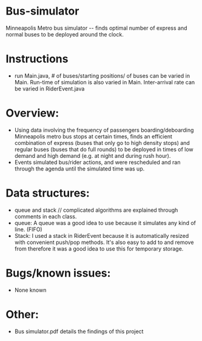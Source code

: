 # Bus-simulator

  Minneapolis Metro bus simulator -- finds optimal number of express and normal buses to be deployed around the clock.

# Instructions
  - run Main.java, # of buses/starting positions/ of buses can be varied in Main. Run-time of simulation is 
    also varied in Main. Inter-arrival rate can be varied in RiderEvent.java

# Overview:
  - Using data involving the frequency of passengers boarding/deboarding Minneapolis metro bus stops at
    certain times, finds an efficient combination of express (buses that only go to high density stops) and regular buses (buses that do full rounds)
    to be deployed in times of low demand and high demand (e.g. at night and during rush hour).
  - Events simulated bus/rider actions, and were rescheduled and ran through the agenda until the simulated time was up.

# Data structures:
  - queue and stack // complicated algorithms are explained through comments in each class.
  - queue: A queue was a good idea to use because it simulates any kind of line. (FIFO)
  - Stack: I used a stack in RiderEvent because it is automatically resized with convenient push/pop methods.
           It's also easy to add to and remove from therefore it was a good idea to use this for temporary storage.

# Bugs/known issues: 
  - None known

# Other:
  - Bus simulator.pdf details the findings of this project
